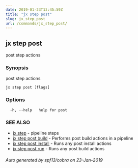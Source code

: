 ```yaml
---
date: 2019-01-23T13:45:59Z
title: "jx step post"
slug: jx_step_post
url: /commands/jx_step_post/
---
```

## jx step post

post step actions

### Synopsis

post step actions

```
jx step post [flags]
```

### Options

```
  -h, --help   help for post
```

### SEE ALSO

* [jx step](/commands/jx_step/)	 - pipeline steps
* [jx step post build](/commands/jx_step_post_build/)	 - Performs post build actions in a pipeline
* [jx step post install](/commands/jx_step_post_install/)	 - Runs any post install actions
* [jx step post run](/commands/jx_step_post_run/)	 - Runs any post build actions

###### Auto generated by spf13/cobra on 23-Jan-2019
